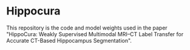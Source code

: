 # Hippocura
This repository is the code and model weights used in the paper "HippoCura: Weakly Supervised Multimodal MRI–CT Label Transfer for Accurate CT-Based Hippocampus Segmentation".
